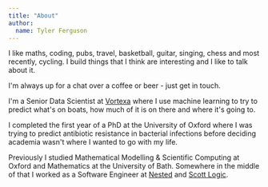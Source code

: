```yaml
---
title: "About"
author:
  name: Tyler Ferguson
---
```


I like maths, coding, pubs, travel, basketball, guitar, singing, chess and most recently, cycling. I build things that I think are interesting and I like to talk about it.

I'm always up for a chat over a coffee or beer - just get in touch.

I'm a Senior Data Scientist at [Vortexa](https://www.vortexa.com/) where I use machine learning to try to predict what's on boats, how much of it is on there and where it's going to.

I completed the first year of a PhD at the University of Oxford where I was trying to predict antibiotic resistance in bacterial infections before deciding academia wasn't where I wanted to go with my life.

Previously I studied Mathematical Modelling & Scientific Computing at Oxford and Mathematics at the University of Bath. Somewhere in the middle of that I worked as a Software Engineer at [Nested](https://nested.com/) and [Scott Logic](https://www.scottlogic.com/).